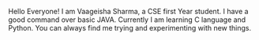 Hello Everyone!
I am Vaageisha Sharma, a CSE first Year student.
I have a good command over basic JAVA.
Currently I am learning C language and Python.
You can always find me trying and experimenting with new things.



<!---
Vaageisha/Vaageisha is a ✨ special ✨ repository because its `README.md` (this file) appears on your GitHub profile.
You can click the Preview link to take a look at your changes.
--->
